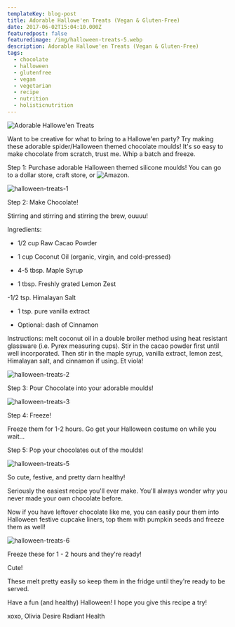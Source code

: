 ```yaml
---
templateKey: blog-post
title: Adorable Hallowe'en Treats (Vegan & Gluten-Free) 
date: 2017-06-02T15:04:10.000Z
featuredpost: false
featuredimage: /img/halloween-treats-5.webp
description: Adorable Hallowe'en Treats (Vegan & Gluten-Free)
tags:
  - chocolate
  - halloween
  - glutenfree 
  - vegan 
  - vegetarian 
  - recipe
  - nutrition 
  - holisticnutrition
---
```

![Adorable Hallowe'en Treats](/img/halloween-treats-5.webp)

Want to be creative for what to bring to a Hallowe'en party? Try making these adorable spider/Halloween themed chocolate moulds! It's so easy to make chocolate from scratch, trust me. Whip a batch and freeze.

Step 1: Purchase adorable Halloween themed silicone moulds! You can go to a dollar store, craft store, or ![Amazon](https://www.amazon.ca/gp/product/B074P3WCPM/ref=as_li_qf_sp_asin_il_tl?ie=UTF8&tag=desireradiant-20&camp=15121&creative=330641&linkCode=as2&creativeASIN=B074P3WCPM&linkId=489ac860a1d661320ee417b7cf29d3f0).

![halloween-treats-1](/img/halloween-treats-1.webp)

Step 2: Make Chocolate!

Stirring and stirring and stirring the brew, ouuuu!

Ingredients:

- 1/2 cup Raw Cacao Powder

- 1 cup Coconut Oil (organic, virgin, and cold-pressed)

- 4-5 tbsp. Maple Syrup 

- 1 tbsp. Freshly grated Lemon Zest

-1/2 tsp. Himalayan Salt 

- 1 tsp. pure vanilla extract 

- Optional: dash of Cinnamon 

Instructions: melt coconut oil in a double broiler method using heat resistant glassware (i.e. Pyrex measuring cups). Stir in the cacao powder first until well incorporated. Then stir in the maple syrup, vanilla extract, lemon zest, Himalayan salt, and cinnamon if using. Et viola! 

![halloween-treats-2](/img/halloween-treats-2.webp)

Step 3: Pour Chocolate into your adorable moulds!

![halloween-treats-3](/img/halloween-treats-3.webp)

Step 4: Freeze!

Freeze them for 1-2 hours. Go get your Halloween costume on while you wait...

Step 5: Pop your chocolates out of the moulds! 

![halloween-treats-5](/img/halloween-treats-5.webp)

So cute, festive, and pretty darn healthy!

Seriously the easiest recipe you'll ever make. You'll always wonder why you never made your own chocolate before.

Now if you have leftover chocolate like me, you can easily pour them into Halloween festive cupcake liners, top them with pumpkin seeds and freeze them as well!

![halloween-treats-6](/img/halloween-treats-6.webp)

Freeze these for 1 - 2 hours and they're ready!

Cute!

These melt pretty easily so keep them in the fridge until they're ready to be served.

Have a fun (and healthy) Halloween! I hope you give this recipe a try!

xoxo,
Olivia
Desire Radiant Health